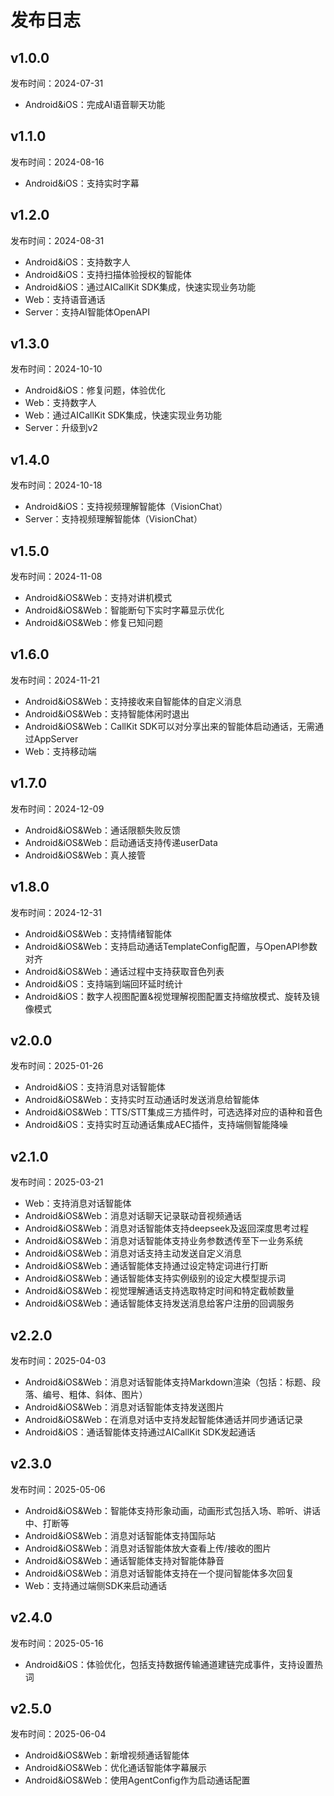 # 发布日志

## v1.0.0
发布时间：2024-07-31
* Android&iOS：完成AI语音聊天功能

## v1.1.0
发布时间：2024-08-16
* Android&iOS：支持实时字幕

## v1.2.0
发布时间：2024-08-31
* Android&iOS：支持数字人
* Android&iOS：支持扫描体验授权的智能体
* Android&iOS：通过AICallKit SDK集成，快速实现业务功能
* Web：支持语音通话
* Server：支持AI智能体OpenAPI

## v1.3.0
发布时间：2024-10-10
* Android&iOS：修复问题，体验优化
* Web：支持数字人
* Web：通过AICallKit SDK集成，快速实现业务功能
* Server：升级到v2

## v1.4.0
发布时间：2024-10-18
* Android&iOS：支持视频理解智能体（VisionChat）
* Server：支持视频理解智能体（VisionChat）

## v1.5.0
发布时间：2024-11-08
* Android&iOS&Web：支持对讲机模式
* Android&iOS&Web：智能断句下实时字幕显示优化
* Android&iOS&Web：修复已知问题


## v1.6.0
发布时间：2024-11-21
* Android&iOS&Web：支持接收来自智能体的自定义消息
* Android&iOS&Web：支持智能体闲时退出
* Android&iOS&Web：CallKit SDK可以对分享出来的智能体启动通话，无需通过AppServer
* Web：支持移动端

## v1.7.0
发布时间：2024-12-09
* Android&iOS&Web：通话限额失败反馈
* Android&iOS&Web：启动通话支持传递userData
* Android&iOS&Web：真人接管

## v1.8.0
发布时间：2024-12-31
* Android&iOS&Web：支持情绪智能体
* Android&iOS&Web：支持启动通话TemplateConfig配置，与OpenAPI参数对齐
* Android&iOS&Web：通话过程中支持获取音色列表
* Android&iOS：支持端到端回环延时统计
* Android&iOS：数字人视图配置&视觉理解视图配置支持缩放模式、旋转及镜像模式

## v2.0.0
发布时间：2025-01-26
* Android&iOS：支持消息对话智能体
* Android&iOS&Web：支持实时互动通话时发送消息给智能体
* Android&iOS&Web：TTS/STT集成三方插件时，可选选择对应的语种和音色
* Android&iOS：支持实时互动通话集成AEC插件，支持端侧智能降噪


## v2.1.0
发布时间：2025-03-21
* Web：支持消息对话智能体
* Android&iOS&Web：消息对话聊天记录联动音视频通话
* Android&iOS&Web：消息对话智能体支持deepseek及返回深度思考过程
* Android&iOS&Web：消息对话智能体支持业务参数透传至下一业务系统
* Android&iOS&Web：消息对话支持主动发送自定义消息
* Android&iOS&Web：通话智能体支持通过设定特定词进行打断
* Android&iOS&Web：通话智能体支持实例级别的设定大模型提示词
* Android&iOS&Web：视觉理解通话支持选取特定时间和特定截帧数量
* Android&iOS&Web：通话智能体支持发送消息给客户注册的回调服务

## v2.2.0
发布时间：2025-04-03
* Android&iOS&Web：消息对话智能体支持Markdown渲染（包括：标题、段落、编号、粗体、斜体、图片）
* Android&iOS&Web：消息对话智能体支持发送图片
* Android&iOS&Web：在消息对话中支持发起智能体通话并同步通话记录
* Android&iOS：通话智能体支持通过AICallKit SDK发起通话

## v2.3.0
发布时间：2025-05-06
* Android&iOS&Web：智能体支持形象动画，动画形式包括入场、聆听、讲话中、打断等
* Android&iOS&Web：消息对话智能体支持国际站
* Android&iOS&Web：消息对话智能体放大查看上传/接收的图片
* Android&iOS&Web：通话智能体支持对智能体静音
* Android&iOS&Web：消息对话智能体支持在一个提问智能体多次回复
* Web：支持通过端侧SDK来启动通话

## v2.4.0
发布时间：2025-05-16
* Android&iOS：体验优化，包括支持数据传输通道建链完成事件，支持设置热词


## v2.5.0
发布时间：2025-06-04
* Android&iOS&Web：新增视频通话智能体
* Android&iOS&Web：优化通话智能体字幕展示
* Android&iOS&Web：使用AgentConfig作为启动通话配置

